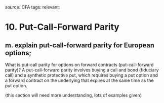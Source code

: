 source: CFA
tags: 
relevant: 

# 10. Put-Call-Forward Parity

## m. explain put-call-forward parity for European options;

What is put-call parity for options on forward contracts (put-call-forward parity)?
A put-call-forward parity involves buying a call and bond (fiduciary call) and a synthetic protective put, which requires buying a put option and a forward contract on the underlying that expires at the same time as the put option.

(this section will need more understanding, lots of examples given)

